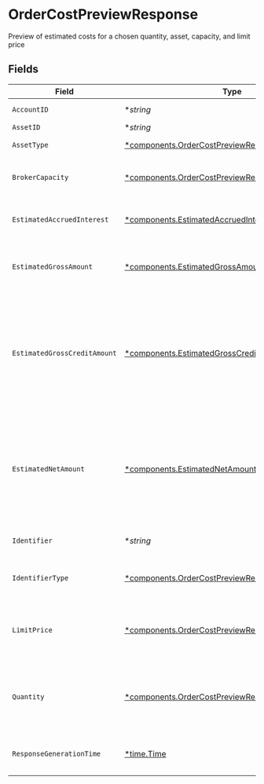 # OrderCostPreviewResponse

Preview of estimated costs for a chosen quantity, asset, capacity, and limit price


## Fields

| Field                                                                                                                                                                                                                                                                                                                                     | Type                                                                                                                                                                                                                                                                                                                                      | Required                                                                                                                                                                                                                                                                                                                                  | Description                                                                                                                                                                                                                                                                                                                               | Example                                                                                                                                                                                                                                                                                                                                   |
| ----------------------------------------------------------------------------------------------------------------------------------------------------------------------------------------------------------------------------------------------------------------------------------------------------------------------------------------- | ----------------------------------------------------------------------------------------------------------------------------------------------------------------------------------------------------------------------------------------------------------------------------------------------------------------------------------------- | ----------------------------------------------------------------------------------------------------------------------------------------------------------------------------------------------------------------------------------------------------------------------------------------------------------------------------------------- | ----------------------------------------------------------------------------------------------------------------------------------------------------------------------------------------------------------------------------------------------------------------------------------------------------------------------------------------- | ----------------------------------------------------------------------------------------------------------------------------------------------------------------------------------------------------------------------------------------------------------------------------------------------------------------------------------------- |
| `AccountID`                                                                                                                                                                                                                                                                                                                               | **string*                                                                                                                                                                                                                                                                                                                                 | :heavy_minus_sign:                                                                                                                                                                                                                                                                                                                        | The account id used in calculating order costs                                                                                                                                                                                                                                                                                            | 01HBRQ5BW6ZAY4BNWP4GWRD80X                                                                                                                                                                                                                                                                                                                |
| `AssetID`                                                                                                                                                                                                                                                                                                                                 | **string*                                                                                                                                                                                                                                                                                                                                 | :heavy_minus_sign:                                                                                                                                                                                                                                                                                                                        | Apex Asset ID for this asset.                                                                                                                                                                                                                                                                                                             | 22091                                                                                                                                                                                                                                                                                                                                     |
| `AssetType`                                                                                                                                                                                                                                                                                                                               | [*components.OrderCostPreviewResponseAssetType](../../models/components/ordercostpreviewresponseassettype.md)                                                                                                                                                                                                                             | :heavy_minus_sign:                                                                                                                                                                                                                                                                                                                        | The type of asset referenced by the security identifier                                                                                                                                                                                                                                                                                   | FIXED_INCOME                                                                                                                                                                                                                                                                                                                              |
| `BrokerCapacity`                                                                                                                                                                                                                                                                                                                          | [*components.OrderCostPreviewResponseBrokerCapacity](../../models/components/ordercostpreviewresponsebrokercapacity.md)                                                                                                                                                                                                                   | :heavy_minus_sign:                                                                                                                                                                                                                                                                                                                        | Capacity used in determining the order cost. Defaults to "AGENCY" if no value specified.                                                                                                                                                                                                                                                  | AGENCY                                                                                                                                                                                                                                                                                                                                    |
| `EstimatedAccruedInterest`                                                                                                                                                                                                                                                                                                                | [*components.EstimatedAccruedInterest](../../models/components/estimatedaccruedinterest.md)                                                                                                                                                                                                                                               | :heavy_minus_sign:                                                                                                                                                                                                                                                                                                                        | The estimated total of accrued interest that would be exchanged in an order of the given quantity                                                                                                                                                                                                                                         | {<br/>"value": "18.99"<br/>}                                                                                                                                                                                                                                                                                                              |
| `EstimatedGrossAmount`                                                                                                                                                                                                                                                                                                                    | [*components.EstimatedGrossAmount](../../models/components/estimatedgrossamount.md)                                                                                                                                                                                                                                                       | :heavy_minus_sign:                                                                                                                                                                                                                                                                                                                        | The principal amount involved, which is the notional value of the underlying assets that would be exchanged for the given quantity                                                                                                                                                                                                        | {<br/>"value": "2000"<br/>}                                                                                                                                                                                                                                                                                                               |
| `EstimatedGrossCreditAmount`                                                                                                                                                                                                                                                                                                              | [*components.EstimatedGrossCreditAmount](../../models/components/estimatedgrosscreditamount.md)                                                                                                                                                                                                                                           | :heavy_minus_sign:                                                                                                                                                                                                                                                                                                                        | Customer disclosure of the estimated gross credit (fee / markup) amount retained by broker based given the price adjustment schedule configured for orders executed in a principal capacity for a given quantity, and limit price. This amount is priced into the estimated_gross_credit_amount and is not separately charged explicitly. | {<br/>"value": "1.06"<br/>}                                                                                                                                                                                                                                                                                                               |
| `EstimatedNetAmount`                                                                                                                                                                                                                                                                                                                      | [*components.EstimatedNetAmount](../../models/components/estimatednetamount.md)                                                                                                                                                                                                                                                           | :heavy_minus_sign:                                                                                                                                                                                                                                                                                                                        | The estimated net notional amount involved in an order of the given quantity, capacity, and limit price. This will be the sum of the estimated gross amount and accrued interest, rounded to two decimal places. (For orders in the principal capacity, this total will include mark-up/mark-down price adjustments.)                     | {<br/>"value": "2020.05"<br/>}                                                                                                                                                                                                                                                                                                            |
| `Identifier`                                                                                                                                                                                                                                                                                                                              | **string*                                                                                                                                                                                                                                                                                                                                 | :heavy_minus_sign:                                                                                                                                                                                                                                                                                                                        | Identifier of the asset (of the type specified in `identifier_type`).                                                                                                                                                                                                                                                                     | 3.78331e+07                                                                                                                                                                                                                                                                                                                               |
| `IdentifierType`                                                                                                                                                                                                                                                                                                                          | [*components.OrderCostPreviewResponseIdentifierType](../../models/components/ordercostpreviewresponseidentifiertype.md)                                                                                                                                                                                                                   | :heavy_minus_sign:                                                                                                                                                                                                                                                                                                                        | The identifier type of the asset used for price calculations. This will be the same value as what was sent on the request.                                                                                                                                                                                                                | CUSIP                                                                                                                                                                                                                                                                                                                                     |
| `LimitPrice`                                                                                                                                                                                                                                                                                                                              | [*components.OrderCostPreviewResponseLimitPrice](../../models/components/ordercostpreviewresponselimitprice.md)                                                                                                                                                                                                                           | :heavy_minus_sign:                                                                                                                                                                                                                                                                                                                        | The limit price to use in calculating costs. Only PERCENTAGE_OF_PAR will be accepted and returned.                                                                                                                                                                                                                                        | {<br/>"price": {<br/>"value": "98.56"<br/>},<br/>"type": "PERCENTAGE_OF_PAR"<br/>}                                                                                                                                                                                                                                                        |
| `Quantity`                                                                                                                                                                                                                                                                                                                                | [*components.OrderCostPreviewResponseQuantity](../../models/components/ordercostpreviewresponsequantity.md)                                                                                                                                                                                                                               | :heavy_minus_sign:                                                                                                                                                                                                                                                                                                                        | The quantity of the designated asset that would be ordered. For Fixed Income: Expressed in the par (face-value) amount and may not exceed two decimal places for USD-based currencies.                                                                                                                                                    | {<br/>"value": "200"<br/>}                                                                                                                                                                                                                                                                                                                |
| `ResponseGenerationTime`                                                                                                                                                                                                                                                                                                                  | [*time.Time](https://pkg.go.dev/time#Time)                                                                                                                                                                                                                                                                                                | :heavy_minus_sign:                                                                                                                                                                                                                                                                                                                        | The time the response was generated by the system                                                                                                                                                                                                                                                                                         | {<br/>"nanos": 61400000,<br/>"seconds": 171442739<br/>}                                                                                                                                                                                                                                                                                   |